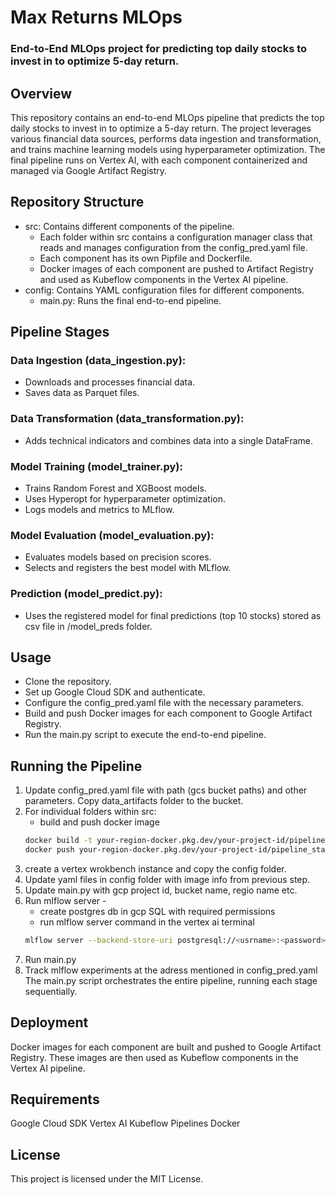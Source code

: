 # Max Returns MLOps
### End-to-End MLOps project for predicting top daily stocks to invest in to optimize 5-day return.

## Overview
This repository contains an end-to-end MLOps pipeline that predicts the top daily stocks to invest in to optimize a 5-day return. The project leverages various financial data sources, performs data ingestion and transformation, and trains machine learning models using hyperparameter optimization. The final pipeline runs on Vertex AI, with each component containerized and managed via Google Artifact Registry.

## Repository Structure
 - src: Contains different components of the pipeline.
    - Each folder within src contains a configuration manager class that reads and manages configuration from the config_pred.yaml file.
    - Each component has its own Pipfile and Dockerfile.
    - Docker images of each component are pushed to Artifact Registry and used as Kubeflow components in the Vertex AI pipeline.
 - config: Contains YAML configuration files for different components.
    - main.py: Runs the final end-to-end pipeline.

## Pipeline Stages
### Data Ingestion (data_ingestion.py):
 - Downloads and processes financial data.
 - Saves data as Parquet files.
### Data Transformation (data_transformation.py):
 - Adds technical indicators and combines data into a single DataFrame.
### Model Training (model_trainer.py):
 - Trains Random Forest and XGBoost models.
 - Uses Hyperopt for hyperparameter optimization.
 - Logs models and metrics to MLflow.
### Model Evaluation (model_evaluation.py):
 - Evaluates models based on precision scores.
 - Selects and registers the best model with MLflow.
### Prediction (model_predict.py):
 - Uses the registered model for final predictions (top 10 stocks) stored as csv file in /model_preds folder.

## Usage
 - Clone the repository.
 - Set up Google Cloud SDK and authenticate.
 - Configure the config_pred.yaml file with the necessary parameters.
 - Build and push Docker images for each component to Google Artifact Registry.
 - Run the main.py script to execute the end-to-end pipeline.

## Running the Pipeline
 1. Update config_pred.yaml file with path (gcs bucket paths) and other parameters. Copy data_artifacts folder to the bucket.
 2. For individual folders within src:
    - build and push docker image
    ```bash
    docker build -t your-region-docker.pkg.dev/your-project-id/pipeline_stage:latest .
    docker push your-region-docker.pkg.dev/your-project-id/pipeline_stage:latest
    ```
 3. create a vertex wrokbench instance and copy the config folder.
 4. Update yaml files in config folder with image info from previous step.
 5. Update main.py with gcp project id, bucket name, regio name etc.
 6. Run mlflow server - 
    - create postgres db in gcp SQL with required permissions
    - run mlflow server command in the vertex ai terminal
    ```bash
    mlflow server --backend-store-uri postgresql://<usrname>:<password>@<privaeIP>:<port>/<dbname> --default-artifact-root <gcs-bucket-location> --host 0.0.0.0 --port 5000
    ```
 7. Run main.py
 8. Track mlflow experiments at the adress mentioned in config_pred.yaml
The main.py script orchestrates the entire pipeline, running each stage sequentially.

## Deployment
Docker images for each component are built and pushed to Google Artifact Registry. These images are then used as Kubeflow components in the Vertex AI pipeline.

## Requirements
Google Cloud SDK
Vertex AI
Kubeflow Pipelines
Docker

## License
This project is licensed under the MIT License.